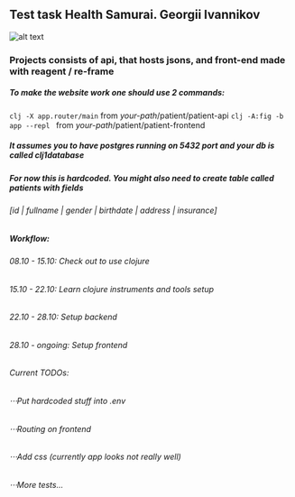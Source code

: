 ## Test task Health Samurai. Georgii Ivannikov
![alt text](https://github.com/[username]/IvannikovG/blob/master/HS-CANDIDATE-GOSHA.png?raw=true)
### Projects consists of api, that hosts jsons, and front-end made with reagent / re-frame

##### To make the website work one should use 2 commands:
 `clj -X app.router/main` from *your-path*/patient/patient-api
 `clj -A:fig -b app --repl ` from *your-path*/patient/patient-frontend
#####  It assumes you to have postgres running on 5432 port and your db is called clj1database
##### For now this is hardcoded. You might also need to create table called patients with fields
###### [*id* | *fullname* | *gender* | *birthdate* | *address* | *insurance*]

##### Workflow:
###### 08.10 - 15.10: Check out to use clojure
###### 15.10 - 22.10: Learn clojure instruments and tools setup
###### 22.10 - 28.10: Setup backend
###### 28.10 - ongoing: Setup frontend

###### Current TODOs: 
###### ⋅⋅⋅Put hardcoded stuff into .env
###### ⋅⋅⋅Routing on frontend
###### ⋅⋅⋅Add css (currently app looks not really well)
###### ⋅⋅⋅More tests...
